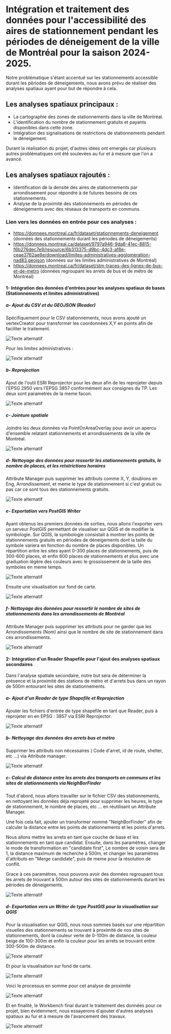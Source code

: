 # Intégration et traitement des données pour l'accessibilité des aires de stationnement pendant les périodes de déneigement de la ville de Montréal pour la saison 2024-2025.
Notre problématique s'étant accentué sur les stationnements accessible durant les périodes de déneigements, nous avons prévu de réaliser des analyses spatiaux ayant pour but de répondre à cela.

## Les analyses spatiaux principaux :
- La cartographie des zones de stationnements dans la ville de Montréal.
- L'identification du nombre de stationnement gratuits et payants disponibles dans cette zone.
- Intégration des signalisations de restrictions de stationnements pendant le déneigement.

Durant la réalisation du projet, d'autres idées ont emergés car plusieurs autres problématiques ont été soulevées au fur et à mesure que l'on a avancé.
## Les analyses spatiaux rajoutés :

- Identification de la densité des aires de stationnements par arrondissement pour répondre à de futures besoins de ces stationnements.
- Analyse de la proximité des stationnements en périodes de déneigements avec des réseaux de transports en communs.

### Lien vers les données en entrée pour ces analyses :
- https://donnees.montreal.ca/fr/dataset/stationnements-deneigement (données des stationnements durant les périodes de déneigements)
- https://donnees.montreal.ca/dataset/9797a946-9da8-41ec-8815-f6b276dec7e9/resource/6b313375-d9bc-4dc3-af8e-ceae3762ae6e/download/limites-administratives-agglomeration-nad83.geojson (données sur les limites administratives de Montréal)
- https://donnees.montreal.ca/fr/dataset/stm-traces-des-lignes-de-bus-et-de-metro (données regroupant les arrets de bus et de métro de Montréal)

#### 1- Intégration des données d'entrées pour les analyses spatiaux de bases (Stationnements et limites administratives)
##### a- Ajout du CSV et du GEOJSON (Reader)
Spécifiquement pour le CSV stationnements, nous avons ajouté un vertexCreator pour transformer les coordonnées X,Y en points afin de faciliter le traitement.

![Texte alternatif](https://github.com/Lorry139/geo7630h25/blob/81d98c944c9df48119620640a487f4c59a3f1c83/TP2/Images/Capture%20d%E2%80%99%C3%A9cran%202025-03-10%20131338.png)

Pour les limites administratives :

![Texte alternatif](https://github.com/Lorry139/geo7630h25/blob/81d98c944c9df48119620640a487f4c59a3f1c83/TP2/Images/Capture%20d%E2%80%99%C3%A9cran%202025-03-10%20131434.png)

##### b- Reprojection
Ajout de l'outil ESRI Reprojector pour les deux afin de les reprojeter depuis l'EPSG 2950 vers l'EPSG 3857 conformément aux consignes du TP.
Les deux sont parametrés de la meme facon.

![Texte alternatif](https://github.com/Lorry139/geo7630h25/blob/81d98c944c9df48119620640a487f4c59a3f1c83/TP2/Images/Capture%20d%E2%80%99%C3%A9cran%202025-03-10%20131733.png)

##### c- Jointure spatiale
Joindre les deux données via PointOnAreaOverlay pour avoir un apercu d'ensemble relatant stationnements et arrondissements de la ville de Montréal.

![Texte alternatif](https://github.com/Lorry139/geo7630h25/blob/6e79d48fa5078755251b08d0bae89dd4f4a81b01/TP2/Images/Capture%20d%E2%80%99%C3%A9cran%202025-03-10%20230022.png)

##### d- Nettoyage des données pour ressortir les stationnements gratuits, le nombre de places, et les retstrictions horaires
Attribute Manager puis supprimer les attributs comme X, Y, doublons en Eng, Arrondissement, et meme le type de stationnement si c'est gratuit ou pas car ce sont tous des stationnements gratuits.

![Texte alternatif](https://github.com/Lorry139/geo7630h25/blob/6e79d48fa5078755251b08d0bae89dd4f4a81b01/TP2/Images/Capture%20d%E2%80%99%C3%A9cran%202025-03-10%20132919.png)

##### e- Exportation vers PostGIS Writer
Ayant obtenus les premiers données de sorties, nous allons l'exporter vers un serveur PostGIS permettant de visualiser sur QGIS et de modifier la symbologie.
Sur QGIS, la symbologie consistait à montrer les points de stationnements gratuits en périodes de déneigements dont la taille du symbole variera en fonction du nombre de places disponibles. Un répartition entre les sites ayant 0-300 places de stationnements, puis de 300-600 places, et enfin 600 places de stationnements et plus avec une graduation légère des couleurs avec le grossissement de la taille des symboles en meme temps.

![Texte alternatif](https://github.com/Lorry139/geo7630h25/blob/872d7dd561fb271e0838cb19e950fd5a70efc66d/TP2/Images/Capture%20d%E2%80%99%C3%A9cran%202025-03-11%20003446.png)

Ensuite une visualisation sur fond de carte.

![Texte alternatif](https://github.com/Lorry139/geo7630h25/blob/872d7dd561fb271e0838cb19e950fd5a70efc66d/TP2/Images/Capture%20d%E2%80%99%C3%A9cran%202025-03-11%20000356.png)

##### f- Nettoyage des données pour ressortir le nombre de sites de stationnements dans les arrondissements de Montréal
Attribute Manager puis supprimer les attributs pour ne garder que les Arrondissements (Nom) ainsi que le nombre de site de stationnement dans ces arrondissements.

![Texte alternatif]()

#### 2- Intégration d'un Reader Shapefile pour l'ajout des analyses spatiaux secondaires
Dans l'analyse spatiale secondaire, notre but sera de déterminer la présence et la proximité des stations de métro et d'arrets bus dans un rayon de 500m entourant les sites de stationnements.

##### a- Ajout d'un Reader de type Shapefile et Reprojection
Ajouter les fichiers d'entrée de type shapefile en tant que Reader, puis à reprojeter en en EPSG : 3857 via ESRI Reprojector.

![Texte alternatif](https://github.com/Lorry139/geo7630h25/blob/bb7b1182e37ccb3b798ad518546f47582208a8e3/TP2/Images/Capture%20d%E2%80%99%C3%A9cran%202025-03-10%20222710.png)

##### b- Nettoyage des données des arrets bus et métro
Supprimer les attributs non nécessaires ( Code d'arret, id de route, shelter, etc ...) via Attribute manager.

![Texte alternatif](https://github.com/Lorry139/geo7630h25/blob/bb7b1182e37ccb3b798ad518546f47582208a8e3/TP2/Images/Capture%20d%E2%80%99%C3%A9cran%202025-03-10%20223218.png)

##### c- Calcul de distance entre les arrets des transports en communs et les sites de stationnements via NeighBorFinder
Tout d'abord, nous allons travailler sur le fichier CSV des stationnements, en nettoyant les données déja reprojeté pour supprimer les heures, le type de stationnement, le nombre de places, etc ... en réutilisant un Attribute Manager.

Une fois cela fait, ajouter un transformer nommé "NeighBorFinder" afin  de calculer la distance entre les points de stationnements et les points d'arrets.

Nous allons mettre les arrets en tant que couche de base et les stationnements en tant que candidat.
Ensuite, dans les paramètres, changer le mode de transformation en "candidate first", Le nombre de voisin sera de 1, la distance maximum de recherche à 500m, et changer les paramètres d'attributs en "Merge candidate", puis de meme pour la résolution de conflit.

Grace à ces paramètres, nous pouvons avoir des données regroupant tous les arrets de trouvant à 500m autour des sites de stationnements durant les périodes de déneigements.

![Texte alternatif](https://github.com/Lorry139/geo7630h25/blob/bb7b1182e37ccb3b798ad518546f47582208a8e3/TP2/Images/Capture%20d%E2%80%99%C3%A9cran%202025-03-10%20224519.png)

##### d- Exportation vers un Writer de type PostGIS pour la visualisation sur QGIS
Pour la visualisation sur QGIS, nous nous sommes basés sur une répartition visuelles des stationnements se trouvant à proximité de nos sites de stationnements, dont la couleur verte de 0-100m de distance, la couleur beige de 100-300m et enfin la couleur pour les arrets se trouvant entre 300-500m de distance.

![Texte alternatif](https://github.com/Lorry139/geo7630h25/blob/60c96a53d670479021b088b634fa2845081a45d9/TP2/Images/Capture%20d%E2%80%99%C3%A9cran%202025-03-10%20233722.png)

Et pour la visualisation sur fond de carte.

![Texte alternatif](https://github.com/Lorry139/geo7630h25/blob/60c96a53d670479021b088b634fa2845081a45d9/TP2/Images/Capture%20d%E2%80%99%C3%A9cran%202025-03-10%20233946.png)

Voici le processus en somme pour cet analyse de proximité

![Texte alternatif](https://github.com/Lorry139/geo7630h25/blob/356cc0ebef78ec2f9d8ca686a6f9b8970591550f/TP2/Images/Capture%20d%E2%80%99%C3%A9cran%202025-03-11%20002850.png)

Et en finalité, le Workbench final durant le traitement des données pour ce projet, bien évidemment, nous essayerons d'ajouter d'autres analyses spatiaux au fur et à mesure de l'avancement des travaux.

![Texte alternatif]()